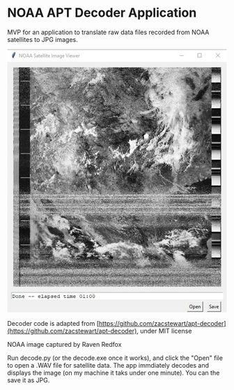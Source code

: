 # NOAA APT Decoder Application

MVP for an application to translate raw data files recorded from NOAA satellites
to JPG images.

![Screenshot](Screenshot.jpg)

Decoder code is adapted from [https://github.com/zacstewart/apt-decoder](https://github.com/zacstewart/apt-decoder), under MIT license


NOAA image captured by Raven Redfox


Run decode.py (or the decode.exe once it works), and click the "Open" file to open a .WAV file for satellite data. The app immdiately decodes and displays the image (on my machine it taks under one minute). You can the save it as JPG.
